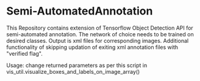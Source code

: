 # Semi-AutomatedAnnotation

This Repository contains extension of Tensorflow Object Detection API for semi-automated annotation.
The network of choice needs to be trained on desired classes.
Output is xml files for corresponding images.
Additional functionality of skipping updation of exiting xml annotation files with "verified flag".


Usage: change returned parameters as per this script in vis_util.visualize_boxes_and_labels_on_image_array()
